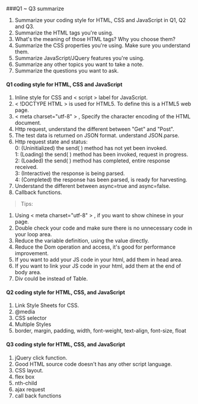 ###Q1 ~ Q3 summarize
1. Summarize your coding style for HTML, CSS and JavaScript in Q1, Q2 and Q3.
1. Summarize the HTML tags you're using.
1. What's the meaning of those HTML tags? Why you choose them?
1. Summarize the CSS properties you're using. Make sure you understand them.
1. Summarize JavaScript/JQuery features you're using.
1. Summarize any other topics you want to take a note.
1. Summarize the questions you want to ask.

#### Q1 coding style for HTML, CSS and JavaScript

1. Inline style for CSS and &lt; script &gt; label for JavaScript.
1. &lt; !DOCTYPE HTML &gt; is used for HTML5. To define this is a HTML5 web page.
1. &lt; meta charset="utf-8" &gt; , Specify the character encoding of the HTML document.
1. Http request, understand the different between "Get" and "Post".
1. The test data is returned on JSON format. understand JSON.parse.
1. Http request state and status:  
	0: (Uninitialized) the send( ) method has not yet been invoked.  
	1: (Loading) the send( ) method has been invoked, request in progress.   
	2: (Loaded) the send( ) method has completed, entire response received.  
	3: (Interactive) the response is being parsed.   
	4: (Completed) the response has been parsed, is ready for harvesting.  
1. Understand the different between async=true and async=false.
1. Callback functions. 


> Tips:
1. Using &lt; meta charset="utf-8" &gt; , if you want to show chinese in your page.  
1. Double check your code and make sure there is no unnecessary code in your loop area.  
1. Reduce the variable definition, using the value directly.
1. Reduce the Dom operation and access, it's good for performance improvement.
1. If you want to add your JS code in your html, add them in head area.  
1. If you want to link your JS code in your html, add them at the end of body area.  
1. Div could be instead of Table.  

#### Q2 coding style for HTML, CSS, and JavaScript
1. Link Style Sheets for CSS.
1. @media
1. CSS selector
1. Multiple Styles
1. border, margin, padding, width, font-weight, text-align, font-size, float

#### Q3 coding style for HTML, CSS, and JavaScript
1. jQuery click function.
1. Good HTML source code doesn't has any other script language.
1. CSS layout.
1. flex box
1. nth-child
1. ajax request
1. call back functions
